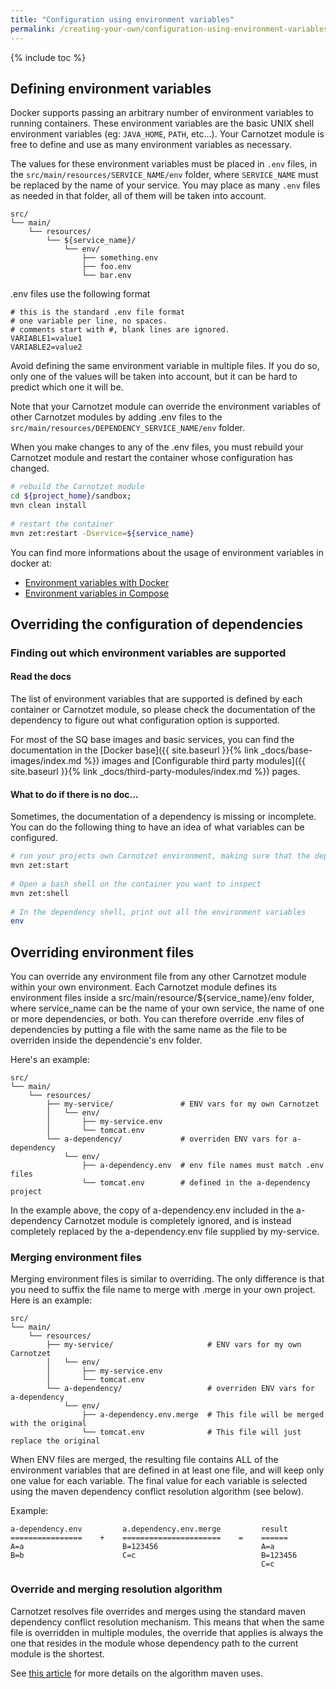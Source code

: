 ```yaml
---
title: "Configuration using environment variables"
permalink: /creating-your-own/configuration-using-environment-variables
---
```


{% include toc %}

## Defining environment variables

Docker supports passing an arbitrary number of environment variables to running containers. 
These environment variables are the basic UNIX shell environment variables (eg: `JAVA_HOME`, `PATH`, etc…). 
Your Carnotzet module is free to define and use as many environment variables as necessary.

The values for these environment variables must be placed in `.env` files, in the `src/main/resources/SERVICE_NAME/env` folder, where `SERVICE_NAME` must be replaced by the name of your service. 
You may place as many `.env` files as needed in that folder, all of them will be taken into account.

```
src/
└── main/
    └── resources/
        └── ${service_name}/
            └── env/
                ├── something.env
                ├── foo.env
                └── bar.env
```

.env files use the following format
```
# this is the standard .env file format
# one variable per line, no spaces.
# comments start with #, blank lines are ignored.
VARIABLE1=value1
VARIABLE2=value2
```

Avoid defining the same environment variable in multiple files. If you do so, only one of the values will be taken into account, but it can be hard to predict which one it will be.

Note that your Carnotzet module can override the environment variables of other Carnotzet modules by adding .env files to the `src/main/resources/DEPENDENCY_SERVICE_NAME/env` folder.

When you make changes to any of the .env files, you must rebuild your Carnotzet module and restart the container whose configuration has changed.

```bash
# rebuild the Carnotzet module
cd ${project_home}/sandbox;
mvn clean install
 
# restart the container
mvn zet:restart -Dservice=${service_name}
```

You can find more informations about the usage of environment variables in docker at:

* [Environment variables with Docker](http://serverascode.com/2014/05/29/environment-variables-with-docker.html) 
* [Environment variables in Compose](https://docs.docker.com/compose/environment-variables/)

## Overriding the configuration of dependencies

### Finding out which environment variables are supported

#### Read the docs
The list of environment variables that are supported is defined by each container or Carnotzet module, so please check the documentation of the dependency to figure out what configuration option is supported.

For most of the SQ base images and basic services, you can find the documentation in the [Docker base]({{ site.baseurl }}{% link _docs/base-images/index.md %}) images and [Configurable third party modules]({{ site.baseurl }}{% link _docs/third-party-modules/index.md %}) pages.

#### What to do if there is no doc…

Sometimes, the documentation of a dependency is missing or incomplete. You can do the following thing to have an idea of what variables can be configured.

```bash
# run your projects own Carnotzet environment, making sure that the dependency you want to inspect is started
mvn zet:start
 
# Open a bash shell on the container you want to inspect
mvn zet:shell
 
# In the dependency shell, print out all the environment variables
env
```

## Overriding environment files

You can override any environment file from any other Carnotzet module within your own environment. 
Each Carnotzet module defines its environment files inside a src/main/resource/${service_name}/env folder, where service_name can be the name of your own service, the name of one or more dependencies, or both. You can therefore override .env files of dependencies by putting a file with the same name as the file to be overriden inside the dependencie's env folder.

Here's an example:
```
src/
└── main/
    └── resources/
        ├── my-service/               # ENV vars for my own Carnotzet
        │   └── env/
        │       ├── my-service.env
        │       └── tomcat.env
        └── a-dependency/             # overriden ENV vars for a-dependency
            └── env/
                ├── a-dependency.env  # env file names must match .env files
                └── tomcat.env        # defined in the a-dependency project
```

In the example above, the copy of a-dependency.env included in the a-dependency Carnotzet module is completely ignored, and is instead completely replaced by the a-dependency.env file supplied by my-service.

### Merging environment files

Merging environment files is similar to overriding. The only difference is that you need to suffix the file name to merge with .merge in your own project. Here is an example:

```
src/
└── main/
    └── resources/
        ├── my-service/                     # ENV vars for my own Carnotzet
        │   └── env/
        │       ├── my-service.env
        │       └── tomcat.env
        └── a-dependency/                   # overriden ENV vars for a-dependency
            └── env/
                ├── a-dependency.env.merge  # This file will be merged with the original
                └── tomcat.env              # This file will just replace the original
```
When ENV files are merged, the resulting file contains ALL of the environment variables that are defined in at least one file, and will keep only one value for each variable. The final value for each variable is selected using the maven dependency conflict resolution algorithm (see below).

Example:
```
a-dependency.env         a.dependency.env.merge         result
================    +    ======================    =    ======
A=a                      B=123456                       A=a
B=b                      C=c                            B=123456
                                                        C=c
```

### Override and merging resolution algorithm

Carnotzet resolves file overrides and merges using the standard maven dependency conflict resolution mechanism. This means that when the same file is overridden in multiple modules, the override that applies is always the one that resides in the module whose dependency path to the current module is the shortest.

See [this article](http://guntherpopp.blogspot.ch/2011/02/understanding-maven-dependency.html) for more details on the algorithm maven uses.
